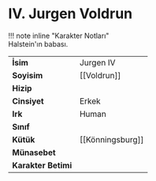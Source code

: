 # IV. Jurgen Voldrun  
  
  
!!! note inline "Karakter Notları"  
	Halstein'ın babası.  
  
  
<table><tr><td><b>İsim</b></td><td>Jurgen IV</td></tr>  
<tr><td><b>Soyisim</b></td><td>[[Voldrun]]</td></tr>  
<tr><td><b>Hizip</b></td><td></td></tr>  
<tr><td><b>Cinsiyet</b></td><td>Erkek</td></tr>  
<tr><td><b>Irk</b></td><td>Human</td></tr>  
<tr><td><b>Sınıf</b></td><td></td></tr>  
<tr><td><b>Kütük</b></td><td>[[Könningsburg]]</td></tr>  
<tr><td><b>Münasebet</b></td><td></td></tr>  
<tr><td><b>Karakter Betimi</b></td><td></td></tr>  
</table>
